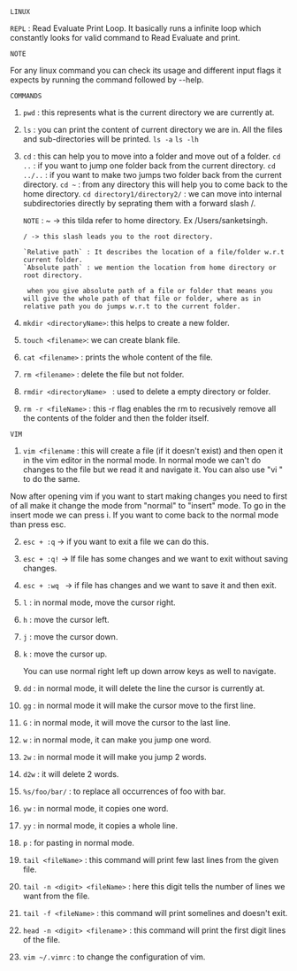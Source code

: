 `LINUX`

`REPL` : Read Evaluate Print Loop.
It basically runs a infinite loop which constantly looks for valid command to Read Evaluate and print.

`NOTE`

For any linux command you can check its usage and different input flags it expects by running the command followed by --help.

`COMMANDS`

1.  `pwd` : this represents what is the current directory we are currently at.

2.  `ls` : you can print the content of current directory we are in. All the files and sub-directories will be printed.
    `ls -a`
    `ls -lh`

3.  `cd` : this can help you to move into a folder and move out of a folder.
    `cd ..` : if you want to jump one folder back from the current directory.
    `cd ../..` : if you want to make two jumps two folder back from the current directory.
    `cd ~` : from any directory this will help you to come back to the home directory.
    `cd directory1/directory2/` : we can move into internal subdirectories directly by seprating them with a forward slash /.

    `NOTE` :
    ~ -> this tilda refer to home directory. Ex /Users/sanketsingh.

        / -> this slash leads you to the root directory.

        `Relative path` : It describes the location of a file/folder w.r.t current folder.
        `Absolute path` : we mention the location from home directory or root directory.

         when you give absolute path of a file or folder that means you will give the whole path of that file or folder, where as in relative path you do jumps w.r.t to the current folder.

4.  `mkdir <directoryName>`: this helps to create a new folder.

5.  `touch <filename>`: we can create blank file.

6.  `cat <filename>` : prints the whole content of the file.

7.  `rm <filename>` : delete the file but not folder.

8.  `rmdir <directoryName> ` : used to delete a empty directory or folder.

9.  `rm -r <fileName>` : this -r flag enables the rm to recusively remove all the contents of the folder and then the folder itself.

`VIM`

1. `vim <filename` : this will create a file (if it doesn't exist) and then open it in the vim editor in the normal mode. In normal mode we can't do changes to the file but we read it and navigate it. You can also use "vi <fileName>" to do the same.

Now after opening vim if you want to start making changes you need to first of all make it change the mode from "normal" to "insert" mode. To go in the insert mode we can press i. If you want to come back to the normal mode than press esc.

2. `esc + :q` -> if you want to exit a file we can do this.

3. `esc + :q!` -> If file has some changes and we want to exit without saving changes.

4. `esc + :wq ` -> if file has changes and we want to save it and then exit.

5. `l` : in normal mode, move the cursor right.

6. `h` : move the cursor left.

7. `j` : move the cursor down.

8. `k` : move the cursor up.

   You can use normal right left up down arrow keys as well to navigate.

9. `dd` : in normal mode, it will delete the line the cursor is currently at.

10. `gg` : in normal mode it will make the cursor move to the first line.

11. `G` : in normal mode, it will move the cursor to the last line.

12. `w` : in normal mode, it can make you jump one word.

13. `2w` : in normal mode it will make you jump 2 words.

14. `d2w` : it will delete 2 words.

15. `%s/foo/bar/` : to replace all occurrences of foo with bar.

16. `yw` : in normal mode, it copies one word.

17. `yy` : in normal mode, it copies a whole line.

18. `p` : for pasting in normal mode.

19. `tail <fileName>` : this command will print few last lines from the given file.

20. `tail -n <digit> <fileName>` : here this digit tells the number of lines we want from the file.

21. `tail -f <fileName>` : this command will print somelines and doesn't exit.

22. `head -n <digit> <filename`> : this command will print the first digit lines of the file.

23. `vim ~/.vimrc` : to change the configuration of vim.
